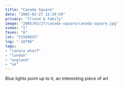 ```yaml
---
title: "Canada Square"
date: "2005-02-27 12:39:59"
privacy: "friend & family"
image: "2005/02/27/canada-square/canada-square.jpg"
views: "1"
faves: "0"
lat: "51504825"
lng: "-18796"
tags:
- "canary wharf"
- "london"
- "england"
- "uk"
---
```

Blue lights point up to it, an interesting piece of art
